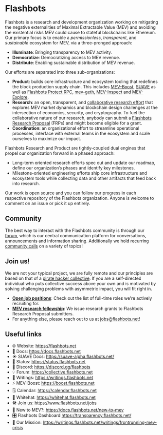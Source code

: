 # Flashbots

Flashbots is a research and development organization working on mitigating the negative externalities of Maximal Extractable Value (MEV) and avoiding the existential risks MEV could cause to stateful blockchains like Ethereum. Our primary focus is to enable a *permissionless*, *transparent*, and *sustainable* ecosystem for MEV, via a three-pronged approach: 

* **Illuminate**: Bringing transparency to MEV activity.
* **Democratize**: Democratizing access to MEV revenue.
* **Distribute**: Enabling sustainable distribution of MEV revenue.

Our efforts are separated into three sub-organizations:
* **Product**: builds core infrastructure and ecosystem tooling that redefines the block production supply chain. This includes [MEV-Boost](https://boost.flashbots.net/), [SUAVE](https://writings.flashbots.net/the-future-of-mev-is-suave) as well as [Flashbots Protect RPC](https://docs.flashbots.net/flashbots-protect/overview), [mev-geth](https://github.com/flashbots/mev-geth), [MEV-Inspect](https://docs.flashbots.net/flashbots-data/mev-inspect-py/overview) and [MEV-Explore](https://explore.flashbots.net).
* **Research**: an open, transparent, and [collaborative research effort](https://github.com/flashbots/mev-research) that explores MEV market dynamics and blockchain design challenges at the intersection of economics, security, and cryptography. To fuel the collaborative nature of our research, anybody can submit a [Flashbots Research Proposal](https://github.com/flashbots/mev-research/blob/main/process.md) (FRPs) and might become eligible for a grant.
* **Coordination**: an organizational effort to streamline operational processes, interface with external teams in the ecosystem and scale ourselves to maximize our impact.

Flashbots Research and Product are tightly-coupled dual engines that propel our organization forward in a phased approach:
* Long-term oriented research efforts spec out and update our roadmap, define our organization’s phases and identify key milestones.
* Milestone-oriented engineering efforts ship core infrastructure and ecosystem tools while collecting data and other artifacts that feed back into research.

Our work is open source and you can follow our progress in each respective repository of the Flashbots organization. Anyone is welcome to comment on an issue or pick it up entirely.

## Community
The best way to interact with the Flashbots community is through our [forum](https://collective.flashbots.net/), which is our central communication platform for conversations, announcements and information sharing. Additionally we hold recurring [community calls](./community-calls/README.md) on a variety of topics!

## Join us!
We are not your typical project, we are fully remote and our principles are based on that of a [pirate hacker collective](https://www.youtube.com/watch?v=T0fAznO1wA8). If you are a self-directed individual who puts collective success above your own and is motivated by solving challenging problems with asymmetric impact, you will fit right in. 
* [**Open job positions**](https://www.flashbots.net/jobs): Check out the list of full-time roles we're actively recruiting for.
* [**MEV research fellowship**](https://github.com/flashbots/mev-research/blob/main/grants.md):  We issue research grants to Flashbots Research Proposal submitters. 
* For anything else, please reach out to us at [jobs@flashbots.net](mailto:jobs@flashbots.net)!

## Useful links
* 🌐 Website: https://flashbots.net
* 📄 Docs: https://docs.flashbots.net
* ☀️ SUAVE Docs: https://suave-alpha.flashbots.net/
* 📡 Status: https://status.flashbots.net
* 💬 Discord: https://discord.gg/flashbots
* 💡 Forum: https://collective.flashbots.net
* 📝 Writings: https://writings.flashbots.net
* ⚡ MEV-Boost: https://boost.flashbots.net
* 🗓️ Calendar: https://calendar.flashbots.net
* 🤍 Whitehat: https://whitehat.flashbots.net
* 🛠️ Join us: https://www.flashbots.net/jobs
* 💭 New to MEV?: https://docs.flashbots.net/new-to-mev
* 🎛️ Flashbots Dashboard https://transparency.flashbots.net/
* 🎯 Our Mission: https://writings.flashbots.net/writings/frontrunning-mev-crisis
